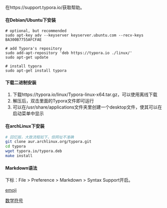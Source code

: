在https://support.typora.io/获取帮助。

#### 在Debian/Ubuntu下安装

```shell
# optional, but recommended
sudo apt-key adv --keyserver keyserver.ubuntu.com --recv-keys BA300B7755AFCFAE

# add Typora's repository
sudo add-apt-repository 'deb https://typora.io ./linux/'
sudo apt-get update

# install typora
sudo apt-get install typora
```

#### 下载二进制安装

1. 下载https://typora.io/linux/Typora-linux-x64.tar.gz，可以使用离线下载
2. 解压后，双击里面的Typora文件即可运行
3. 可以在/usr/share/applications文件夹里创建一个desktop文件，使其可以在启动菜单中显示


#### 在archLinux下安装

```bash
# 回忆版，大致流程如下，但网址不准确
git clone aur.archlinux.org/typora.git
cd typora
wget typora.io/typora.deb
make install
```

#### Markdown语法

下标：File > Preference > Markdown > Syntax Support开启。

[emoji](https://www.webfx.com/tools/emoji-cheat-sheet/)

[数学符号](https://blog.csdn.net/weixin_43159148/article/details/88621318)
